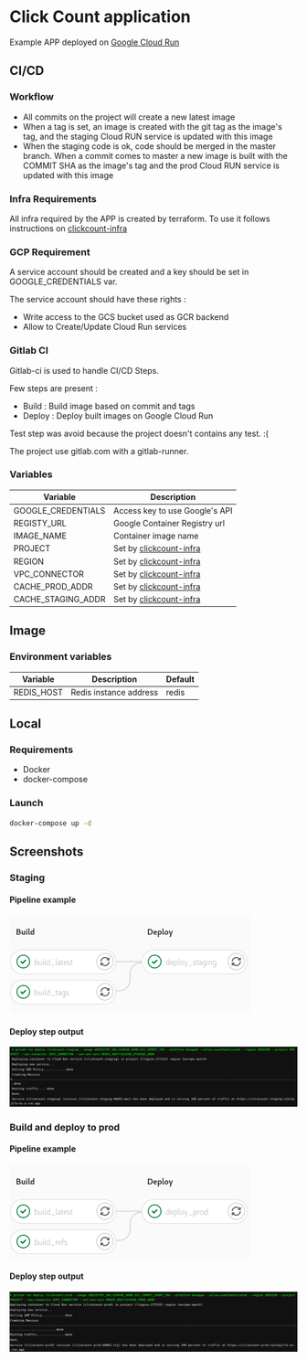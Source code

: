 # Click Count application

Example APP deployed on [Google Cloud Run](https://cloud.google.com/run)

## CI/CD

### Workflow

* All commits on the project will create a new latest image
* When a tag is set, an image is created with the git tag as the image's tag, and the staging Cloud RUN service is updated with this image
* When the staging code is ok, code should be merged in the master branch. When a commit comes to master a new image is built with the COMMIT SHA as the image's tag and the prod Cloud RUN service is updated with this image
### Infra Requirements

All infra required by the APP is created by terraform. To use it follows instructions on [clickcount-infra](https://github.com/Krast76/clickcount-infra)

### GCP Requirement

A service account should be created and a key should be set in GOOGLE_CREDENTIALS var.

The service account should have these rights :

* Write access to the GCS bucket used as GCR backend
* Allow to Create/Update Cloud Run services

### Gitlab CI

Gitlab-ci is used to handle CI/CD Steps.

Few steps are present :

* Build : Build image based on commit and tags
* Deploy : Deploy built images on Google Cloud Run

Test step was avoid because the project doesn't contains any test. :(

The project use gitlab.com with a gitlab-runner.

### Variables

Variable | Description
--- | --- 
GOOGLE_CREDENTIALS | Access key to use Google's API
REGISTY_URL | Google Container Registry url
IMAGE_NAME | Container image name
PROJECT | Set by [clickcount-infra](https://github.com/Krast76/clickcount-infra)
REGION | Set by [clickcount-infra](https://github.com/Krast76/clickcount-infra)
VPC_CONNECTOR | Set by [clickcount-infra](https://github.com/Krast76/clickcount-infra)
CACHE_PROD_ADDR | Set by [clickcount-infra](https://github.com/Krast76/clickcount-infra) 
CACHE_STAGING_ADDR | Set by [clickcount-infra](https://github.com/Krast76/clickcount-infra)

## Image

### Environment variables

Variable | Description | Default
--- | --- | ---
REDIS_HOST | Redis instance address | redis 

## Local

### Requirements

* Docker
* docker-compose

### Launch
```bash
docker-compose up -d
```


## Screenshots

### Staging

#### Pipeline example

![](./img/clickcount-staging.png)

#### Deploy step output

![](./img/clickcount-deploy-staging.png)

### Build and deploy to prod

#### Pipeline example

![](./img/clickcount-prod.png)

#### Deploy step output

![](./img/clickcount-deploy-prod.png)